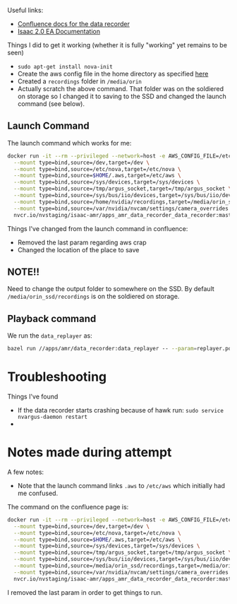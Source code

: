 
Useful links:
* [Confluence docs for the data recorder](https://confluence.nvidia.com/pages/viewpage.action?spaceKey=RPT&title=NOVA+Data+Recording+and+Processing+Guide)
* [Isaac 2.0 EA Documentation](https://docs.google.com/document/d/1Qk0CzmSHjxryREHgF6p-W8YaFu4crf0n4AyfcPdkJMg/edit#)

Things I did to get it working (whether it is fully "working" yet remains to be seen)
* `sudo apt-get install nova-init`
* Create the aws config file in the home directory as specified [here](https://docs.google.com/document/d/1Qk0CzmSHjxryREHgF6p-W8YaFu4crf0n4AyfcPdkJMg/edit#heading=h.dyz0fqqls6c6)
* Created a `recordings` folder in `/media/orin`
* Actually scratch the above command. That folder was on the soldiered on storage so I changed it to saving to the SSD and changed the launch command (see below).

## Launch Command
The launch command which works for me:
```bash
docker run -it --rm --privileged --network=host -e AWS_CONFIG_FILE=/etc/aws/config -e AWS_SHARED_CREDENTIALS_FILE=/etc/aws/credentials \
  --mount type=bind,source=/dev,target=/dev \
  --mount type=bind,source=/etc/nova,target=/etc/nova \
  --mount type=bind,source=$HOME/.aws,target=/etc/aws \
  --mount type=bind,source=/sys/devices,target=/sys/devices \
  --mount type=bind,source=/tmp/argus_socket,target=/tmp/argus_socket \
  --mount type=bind,source=/sys/bus/iio/devices,target=/sys/bus/iio/devices \
  --mount type=bind,source=/home/nvidia/recordings,target=/media/orin_ssd/recordings \
  --mount type=bind,source=/var/nvidia/nvcam/settings/camera_overrides.isp,target=/var/nvidia/nvcam/settings/camera_overrides.isp \
  nvcr.io/nvstaging/isaac-amr/apps_amr_data_recorder_data_recorder:master-aarch64
```
Things I've changed from the launch command in confluence:
* Removed the last param regarding aws crap
* Changed the location of the place to save

## NOTE!!
Need to change the output folder to somewhere on the SSD. By default `/media/orin_ssd/recordings` is on the soldiered on storage.

## Playback command
We run the `data_replayer` as:
```bash
bazel run //apps/amr/data_recorder:data_replayer -- --param=replayer.pod_replayer=file=file_path=<path>
```

# Troubleshooting

Things I've found
* If the data recorder starts crashing because of hawk run: `sudo service nvargus-daemon restart`
* 

# Notes made during attempt
A few notes:
* Note that the launch command links `.aws` to `/etc/aws` which initially had me confused.

The command on the confluence page is:
```bash
docker run -it --rm --privileged --network=host -e AWS_CONFIG_FILE=/etc/aws/config -e AWS_SHARED_CREDENTIALS_FILE=/etc/aws/credentials \
  --mount type=bind,source=/dev,target=/dev \
  --mount type=bind,source=/etc/nova,target=/etc/nova \
  --mount type=bind,source=$HOME/.aws,target=/etc/aws \
  --mount type=bind,source=/sys/devices,target=/sys/devices \
  --mount type=bind,source=/tmp/argus_socket,target=/tmp/argus_socket \
  --mount type=bind,source=/sys/bus/iio/devices,target=/sys/bus/iio/devices \
  --mount type=bind,source=/media/orin_ssd/recordings,target=/media/orin_ssd/recordings \
  --mount type=bind,source=/var/nvidia/nvcam/settings/camera_overrides.isp,target=/var/nvidia/nvcam/settings/camera_overrides.isp \
  nvcr.io/nvstaging/isaac-amr/apps_amr_data_recorder_data_recorder:master-aarch64 --param=uploader.s3_uploader=s3_uploader=bucket=<bucket>
```
I removed the last param in order to get things to run.